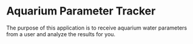 # Aquarium Parameter Tracker

The purpose of this application is to receive aquarium water parameters from a user and analyze the results for you. 